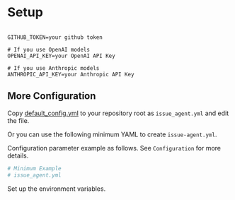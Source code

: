 # Setup

```shell

GITHUB_TOKEN=your github token

# If you use OpenAI models
OPENAI_API_KEY=your OpenAI API Key

# If you use Anthropic models
ANTHROPIC_API_KEY=your Anthropic API Key
```

##  More Configuration
Copy [default_config.yml](https://github.com/clover0/issue-agent/blob/main/agent/config/default_config.yml) to your repository root as `issue_agent.yml`
and edit the file.


Or you can use the following minimum YAML to create `issue-agent.yml`.


Configuration parameter example as follows. See `Configuration` for more details.

```yaml
# Minimum Example
# issue_agent.yml

```

Set up the environment variables.
